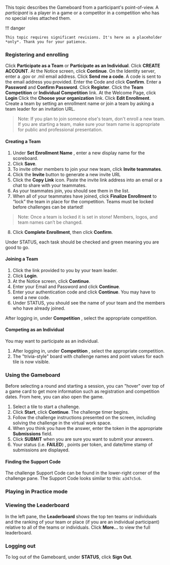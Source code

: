 This topic describes the Gameboard from a participant's point-of-view. A *participant* is a player in a game or a competitor in a competition who has no special roles attached them.

!!! danger

    This topic requires significant revisions. It's here as a placeholder *only*. Thank you for your patience.

### Registering and enrolling

Click **Participate as a Team** or **Participate as an Individual**.
Click **CREATE ACCOUNT**.
At the Notice screen, click **Continue**.
On the Identity server, enter a .gov or .mil email address.
Click **Send me a code**. A code is sent to the email address you provided.
Enter the Code and click **Confirm**.
Enter a **Password** and **Confirm Password**.
 Click **Register**.
Click the **Team Competition** or **Individual Competition** link.
At the Welcome Page, click **Login**
 Click the **Choose your organization** link.
Click **Edit Enrollment**. Create a team by setting an enrollment name or join a team by asking a team leader for an invitation URL.

> Note: If you plan to join someone else's team, don't enroll a new team. If you are starting a team, make sure your team name is appropriate for public and professional presentation.

#### Creating a Team

1. Under **Set Enrollment Name** , enter a new display name for the scoreboard.
2. Click **Save**.
3. To invite other members to join your new team, click **Invite teammates**.
4. Click the **Invite** button to generate a new invite URL
5. Click the **Copy Link** icon. Paste the invite link address into an email or a chat to share with your teammates.
6. As your teammates join, you should see them in the list.
6. When all of your teammates have joined, click **Finalize Enrollment** to “lock” the team in place for the competition. Teams must be locked before challenges can be started! 

> Note: Once a team is locked it is set in stone! Members, logos, and team names can’t be changed.

8. Click **Complete Enrollment**, then click **Confirm**.

Under STATUS, each task should be checked and green meaning you are good to go.

#### Joining a Team

1. Click the link provided to you by your team leader.
2. Click **Login**.
3. At the Notice screen, click **Continue**.
4. Enter your Email and Password and click **Continue**.
5. Enter your authentication code and click **Continue**. You may have to send a new code.
6. Under STATUS, you should see the name of your team and the members who have already joined.

After logging in, under **Competition** , select the appropriate competition.

#### Competing as an Individual

You may want to participate as an individual.

1. After logging in, under **Competition** , select the appropriate competition.
2. The "trivia-style" board with challenge names and point values for each tile is now visible.

### Using the Gameboard

Before selecting a round and starting a session, you can "hover" over top of a game card to get more information such as registration and competition dates. From here, you can also open the game.

1. Select a tile to start a challenge. 
2. Click **Start**, click **Continue**. The challenge timer begins.
3. Follow the challenge instructions presented on the screen, including solving the challenge in the virtual work space.
4. When you think you have the answer, enter the token in the appropriate **Submissions** field.
5. Click **SUBMIT** when you are sure you want to submit your answers.
6. Your status (i.e. **FAILED**) , points per token, and date/time stamp of submissions are displayed.

#### Finding the Support Code

The challenge Support Code can be found in the lower-right corner of the challenge pane. The Support Code looks similar to this: `a347c5c6`. 

<!-- Completing the Practice round

We recommend that you and your team complete the practice round before jumping into the first
round of the competition.

After logging in, under **Competition**, select the **Practice** competition.

Select a category and point value to start a challenge in the demo.

Follow the challenge instructions presented on the screen to get an idea of how the competition
works. -->

### Playing in Practice mode

### Viewing the Leaderboard

In the left pane, the **Leaderboard** shows the top ten teams or individuals and the ranking of your team or place (if you are an individual participant) relative to all of the teams or individuals. Click **More...** to view the full leaderboard.

### Logging out

To log out of the Gameboard, under **STATUS**, click **Sign Out**.
